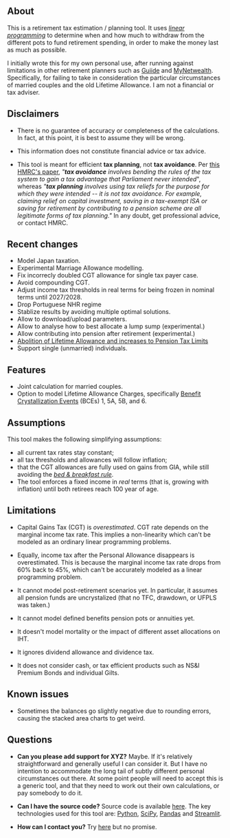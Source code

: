 ## About

This is a retirement tax estimation / planning tool.
It uses _[linear
programming](https://en.wikipedia.org/wiki/Linear_programming)_ to determine
when and how much to withdraw from the different pots to fund retirement
spending, in order to make the money last as much as possible.

I initially wrote this for my own personal use, after running against limitations in other retirement planners such as [Guiide](https://guiide.co.uk/) and [MyNetwealth](https://my.netwealth.com/).  Specifically, for failing to take in consideration the particular circumstances of married couples and the old Lifetime Allowance.
I am not a financial or tax adviser.

## Disclaimers

* There is no guarantee of accuracy or completeness of the calculations.
  In fact, at this point, it is best to assume they will be wrong.

* This information does not constitute financial advice or tax advice.

* This tool is meant for efficient **tax planning**, not **tax avoidance**.
  Per [this HMRC's paper](https://www.gov.uk/government/publications/tackling-tax-avoidance-evasion-and-other-forms-of-non-compliance),
  _"**tax avoidance** involves bending the rules of the tax system to gain a tax advantage that Parliament never intended_", whereas
  _"**tax planning** involves using tax reliefs for the purpose for which they were intended -- it is not tax avoidance.  For example, claiming relief on capital investment, saving in a tax-exempt ISA or saving for retirement by contributing to a pension scheme are all legitimate forms of tax planning."_
  In any doubt, get professional advice, or contact HMRC.

## Recent changes

* Model Japan taxation.
* Experimental Marriage Allowance modelling.
* Fix incorrecly doubled CGT allowance for single tax payer case.
* Avoid compounding CGT.
* Adjust income tax thresholds in real terms for being frozen in nominal terms until 2027/2028.
* Drop Portuguese NHR regime
* Stablize results by avoiding multiple optimal solutions.
* Allow to download/upload parameters.
* Allow to analyse how to best allocate a lump sump (experimental.)
* Allow contributing into pension after retirement (experimental.)
* [Abolition of Lifetime Allowance and increases to Pension Tax Limits](https://www.gov.uk/government/publications/abolition-of-lifetime-allowance-and-increases-to-pension-tax-limits/pension-tax-limits)
* Support single (unmarried) individuals.

## Features

* Joint calculation for married couples.
* Option to model Lifetime Allowance Charges, specifically [Benefit Crystallization Events](https://www.gov.uk/hmrc-internal-manuals/pensions-tax-manual/ptm088600) (BCEs) 1, 5A, 5B, and 6.

## Assumptions

This tool makes the following simplifying assumptions:
* all current tax rates stay constant;
* all tax thresholds and allowances will follow inflation;
* that the CGT allowances are fully used on gains from GIA, while still avoiding the [_bed & breakfast rule_](https://www.gov.uk/hmrc-internal-manuals/capital-gains-manual/cg13350).
* The tool enforces a fixed income in _real_ terms (that is, growing with inflation) until both retirees reach 100 year of age.

## Limitations

* Capital Gains Tax (CGT) is _overestimated_.  CGT rate depends on the marginal income tax rate.  This implies a non-linearity which can't be modeled as an ordinary linear programming problems.

* Equally, income tax after the Personal Allowance disappears is overestimated.  This is because the marginal income tax rate drops from 60% back to 45%, which can't be accurately modeled as a linear programming problem.

* It cannot model post-retirement scenarios yet.  In particular, it assumes all pension funds are uncrystalized (that no TFC, drawdown, or UFPLS was taken.)

* It cannot model defined benefits pension pots or annuities yet.

* It doesn't model mortality or the impact of different asset allocations on IHT.

* It ignores dividend allowance and dividence tax.

* It does not consider cash, or tax efficient products such as NS&I Premium Bonds and individual Gilts.

## Known issues

* Sometimes the balances go slightly negative due to rounding errors, causing the stacked area charts to get weird.

## Questions

* **Can you please add support for XYZ?**
  Maybe.  If it's relatively straightforward and generally useful I can consider it.  But I have no intention to accommodate the long tail of subtly different personal circumstances out there.  At some point people will need to accept this is a generic tool, and that they need to work out their own calculations, or pay somebody to do it.

* **Can I have the source code?**
  Source code is available [here](https://github.com/LateGenXer/finance/tree/main/rtp).  The key technologies used for this tool are: [Python](https://www.python.org/), [SciPy](https://scipy.org/), [Pandas](https://pandas.pydata.org/) and [Streamlit](https://streamlit.io/).

* **How can I contact you?**
  Try [here](https://www.reddit.com/user/LateGenXer/) but no promise.
